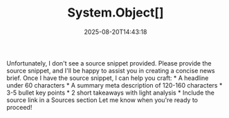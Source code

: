 ﻿---
title: "System.Object[]"
date: "2025-08-20T14:43:18"
category: "Markets"
summary: ""
slug: "systemobject"
source_urls:
  - ""
seo:
  title: "System.Object[] | Hash n Hedge"
  description: ""
  keywords: ["news", "markets", "brief"]
---
Unfortunately, I don't see a source snippet provided. Please provide the source snippet, and I'll be happy to assist you in creating a concise news brief.  Once I have the source snippet, I can help you craft:  * A headline under 60 characters * A summary meta description of 120-160 characters * 3-5 bullet key points * 2 short takeaways with light analysis * Include the source link in a Sources section  Let me know when you're ready to proceed! 
